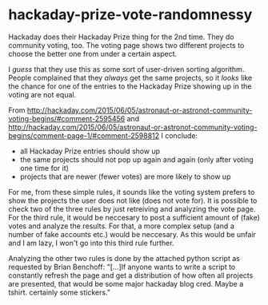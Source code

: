 # hackaday-prize-vote-randomnessy

Hackaday does their Hackaday Prize thing for the 2nd time. They do community voting, too. The voting page shows two different projects to choose the better one from under a certain aspect.

I *guess* that they use this as some sort of user-driven sorting algorithm. People complained that they *always* get the same projects, so it *looks* like the chance for one of the entries to the Hackaday Prize showing up in the voting are not equal.

From http://hackaday.com/2015/06/05/astronaut-or-astronot-community-voting-begins/#comment-2595456 and http://hackaday.com/2015/06/05/astronaut-or-astronot-community-voting-begins/comment-page-1/#comment-2598812 I conclude:

+ all Hackaday Prize entries should show up
+ the same projects should not pop up again and again (only after voting one time for it)
+ projects that are newer (fewer votes) are more likely to show up

For me, from these simple rules, it sounds like the voting system prefers to show the projects the user does not like (does not vote for). It is possible to check two of the three rules by just retreiving and analyzing the vote page. For the third rule, it would be neccesary to post a sufficient amount of (fake) votes and analyze the results. For that, a more complex setup (and a number of fake accounts etc.) would be neccesary. As this would be unfair and I am lazy, I won't go into this third rule further.



Analyzing the other two rules is done by the attached python script as requested by Brian Benchoff:
"[...]If anyone wants to write a script to constantly refresh the page and get a distribution of how often all projects are presented, that would be some major hackaday blog cred. Maybe a tshirt. certainly some stickers."
